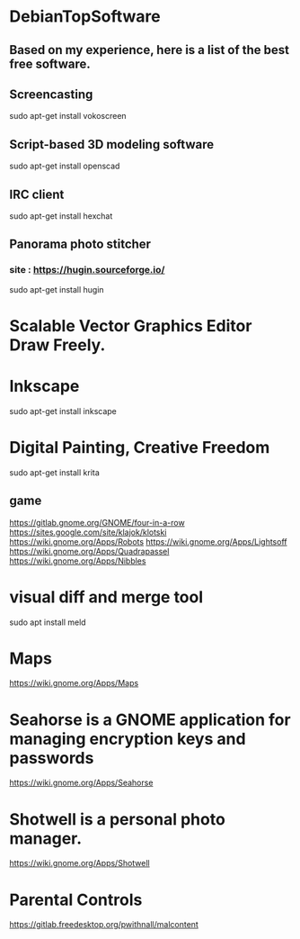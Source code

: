 # DebianTopSoftware




## Based on my experience, here is a list of the best free software.



## Screencasting

sudo apt-get install vokoscreen




## Script-based 3D modeling software

sudo apt-get install openscad


## IRC client

sudo apt-get install hexchat


## Panorama photo stitcher

### site : https://hugin.sourceforge.io/

sudo apt-get install hugin



# Scalable Vector Graphics Editor Draw Freely.
# Inkscape

sudo apt-get install inkscape


# Digital Painting, Creative Freedom

sudo apt-get install krita






## game

https://gitlab.gnome.org/GNOME/four-in-a-row
https://sites.google.com/site/klajok/klotski
https://wiki.gnome.org/Apps/Robots
https://wiki.gnome.org/Apps/Lightsoff
https://wiki.gnome.org/Apps/Quadrapassel
https://wiki.gnome.org/Apps/Nibbles



#  visual diff and merge tool

sudo apt install meld



# Maps

https://wiki.gnome.org/Apps/Maps



# Seahorse is a GNOME application for managing encryption keys and passwords

https://wiki.gnome.org/Apps/Seahorse


# Shotwell is a personal photo manager. 

https://wiki.gnome.org/Apps/Shotwell




# Parental Controls

https://gitlab.freedesktop.org/pwithnall/malcontent




